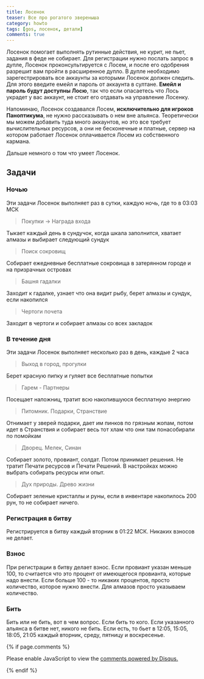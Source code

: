 ```yaml
---
title: Лосенок
teaser: Все про рогатого звереныша
category: howto
tags: [gos, лосенок, детали]
comments: true
---
```


Лосенок помогает выполнять рутинные действия, не курит, не пьет, задания в феде не собирает. Для регистрации нужно послать запрос в дупле, Лосенок проконсультируется с Лосем, и после его одобрения разрешит вам пройти в расширенное дупло. В дупле необходимо зарегестрировать все аккаунты за которыми Лосенок должен следить. Для этого введите емейл и пароль от аккаунта в султане. **Емейл и пароль будут доступны Лосю**, так что если опасаетесь что Лось украдет у вас аккаунт, не стоит его отдавать на управление Лосенку.

Напоминаю, Лосенок создавался Лосем, **исключительно для игроков Паноптикума**, не нужно рассказывать о нем вне альянса. Теоретически мы можем добавить туда много аккаунтов, но это все требует вычислительных ресурсов, а они не бесконечные и платные, сервер на котором работает Лосенок оплачивается Лосем из собственного кармана.

Дальше немного о том что умеет Лосенок.

## Задачи
### Ночью

Эти задачи Лосенок выполняет раз в сутки, каждую ночь, где то в 03:03 МСК
> Покупки -> Награда входа

Тыкает каждый день в сундучок, когда шкала заполнится, хватает алмазы и выбирает следующий сундук 

> Поиск сокровищ

Собирает ежедневные бесплатные сокровища в затерянном городе и на призрачных островах
 
> Башня гадалки

Заходит к гадалке, узнает что она видит рыбу, берет алмазы и сундук, если накопился 

> Чертоги почета

Заходит в чертоги и собирает алмазы со всех закладок

### В течение дня
Эти задачи Лосенок выполняет несколько раз в день, каждые 2 часа
> Выход в город, прогулки

Берет красную пипку и гуляет все бесплатные попытки

> Гарем - Партнеры

Посещает наложниц, тратит всю накопившуюся бесплатную энергию

> Питомник. Подарки, Странствие

Отнимает у зверей подарки, дает им пинков по грязным жопам, потом идет в Странствия и собирает весь тот хлам что они там понасобирали по помойкам

> Дворец. Мелек, Синан

Собирает золото, провиант, солдат. Потом принимает решения. Не тратит Печати ресурсов и Печати Решений. В настройках можно выбрать собирать ресурсы или опыт.

> Дух природы. Древо жизни

Собирает зеленые кристаллы и руны, если в инвентаре накопилось 200 рун, то не собирает ничего.

### Регистрация в битву
Регистрируется в битву каждый вторник в 01:22 МСК. Никаких взносов не делает.

### Взнос
При регистрации в битву делает взнос. Если провиант указан меньше 100, то считается что это процент от имеющегося провианта, которые надо внести. Если больше 100 - то никаких процентов, просто количество, которое нужно внести.
Для алмазов просто указываем количество.

### Бить
Бить или не бить, вот в чем вопрос. Если бить то кого. Если указанного альянса в битве нет, никого не бить. Если есть, то бьет в 12:05, 15:05, 18:05, 21:05 каждый вторник, среду, пятницу и воскресенье.


{% if page.comments %} 
<div id="disqus_thread"></div>
<script>

/**
*  RECOMMENDED CONFIGURATION VARIABLES: EDIT AND UNCOMMENT THE SECTION BELOW TO INSERT DYNAMIC VALUES FROM YOUR PLATFORM OR CMS.
*  LEARN WHY DEFINING THESE VARIABLES IS IMPORTANT: https://disqus.com/admin/universalcode/#configuration-variables*/
/*
var disqus_config = function () {
this.page.url = PAGE_URL;  // Replace PAGE_URL with your page's canonical URL variable
this.page.identifier = PAGE_IDENTIFIER; // Replace PAGE_IDENTIFIER with your page's unique identifier variable
};
*/
(function() { // DON'T EDIT BELOW THIS LINE
var d = document, s = d.createElement('script');
s.src = 'https://gos-1.disqus.com/embed.js';
s.setAttribute('data-timestamp', +new Date());
(d.head || d.body).appendChild(s);
})();
</script>
<noscript>Please enable JavaScript to view the <a href="https://disqus.com/?ref_noscript">comments powered by Disqus.</a></noscript>
                            
{% endif %}


 